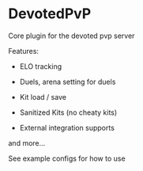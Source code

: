 # DevotedPvP
Core plugin for the devoted pvp server

Features:

* ELO tracking

* Duels, arena setting for duels

* Kit load / save

* Sanitized Kits (no cheaty kits)

* External integration supports

and more...

See example configs for how to use
